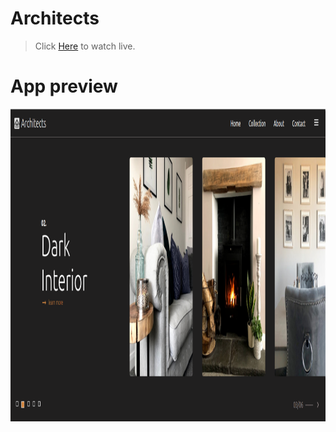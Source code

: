 # Architects

> Click [Here](https://mohammadashfan12.github.io/architects/) to watch live.

# App preview

<img src='./src/images/design.png' width=100% height=500px />


